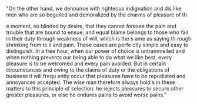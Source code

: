 "On the other hand, we denounce with righteous indignation and dis
like men who are so beguiled and demoralized by the charms of pleasure of th

e moment, so blinded by desire, that they cannot foresee the pain and trouble that are bound to ensue; and equal blame belongs to
 those who fail in their duty through weakness of will, which is the s
ame as saying th
rough shrinking from to
il and pain. These cases are perfe
ctly simple and easy to distinguish. In a free hour, when our power of choice is untrammelled and when nothing prevents our being
 able to do what we like best, every pleasure is to be welcomed and every pain avoided. But in certain circumstances and owing to the claims of duty or the obligations of business it will frequ
ently occur
 that pleasures have to be repudiated and annoyances accepted. The wise man therefore always hold
 s in these matters to this principle of selection: he rejects pleasures to secure other greater pleasures, or else he endures pains to avoid worse pains."
